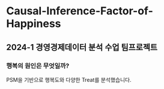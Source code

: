 # Causal-Inference-Factor-of-Happiness
## 2024-1 경영경제데이터 분석 수업 팀프로젝트

### 행복의 원인은 무엇일까?
PSM을 기반으로 행복도와 다양한 Treat를 분석했습니다. 

